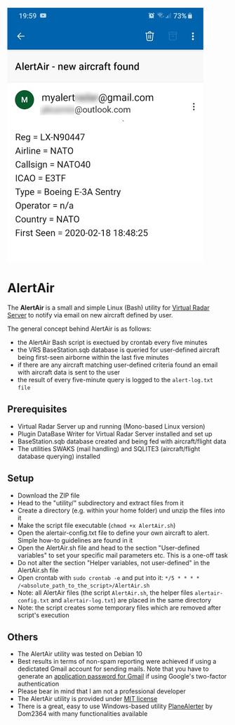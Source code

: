 ![AlertAir sample mail notification](AlertAir_sample.png)

# AlertAir
The **AlertAir** is a small and simple Linux (Bash) utility for [Virtual Radar Server](http://www.virtualradarserver.co.uk/) to notify via email on new aircraft defined by user.

The general concept behind AlertAir is as follows:
* the AlertAir Bash script is exectued by crontab every five minutes
* the VRS BaseStation.sqb database is queried for user-defined aircraft being first-seen airborne within the last five minutes
* if there are any aircraft matching user-defined criteria found an email with aircraft data is sent to the user
* the result of every five-minute query is logged to the `alert-log.txt file`

## Prerequisites
* Virtual Radar Server up and running (Mono-based Linux version)
* Plugin DataBase Writer for Virtual Radar Server installed and set up
* BaseStation.sqb database created and being fed with aircraft/flight data
* The utilities SWAKS (mail handling) and SQLITE3 (aircraft/flight database querying) installed

## Setup
* Download the ZIP file
* Head to the "utility/" subdirectory and extract files from it 
* Create a directory (e.g. within your home folder) und unzip the files into it
* Make the script file executable (`chmod +x AlertAir.sh`)
* Open the alertair-config.txt file to define your own aircraft to alert. Simple how-to guidelines are found in it
* Open the AlertAir.sh file and head to the section "User-defined variables" to set your specific mail parameters etc. This is a one-off task
* Do not alter the section "Helper variables, not user-defined" in the AlertAir.sh file
* Open crontab with `sudo crontab -e` and put into it: `*/5 * * * * /<absolute_path_to_the_script>/AlertAir.sh` 
* Note: all AlertAir files (the script `AlertAir.sh`, the helper files `alertair-config.txt` and `alertair-log.txt`) are placed in the same directory 
* Note: the script creates some temporary files which are removed after script's execution

## Others
* The AlertAir utility was tested on Debian 10
* Best results in terms of non-spam reporting were achieved if using a dedictated Gmail account for sending mails. Note that you have to generate an [application password for Gmail](https://support.google.com/accounts/answer/185833?hl=en) if using Google's two-factor authentication
* Please bear in mind that I am not a professional developer
* The AlertAir utility is provided under [MIT license](LICENSE)
* There is a great, easy to use Windows-based utility [PlaneAlerter](https://github.com/Dom2364/PlaneAlerter) by Dom2364 with many functionalities available
